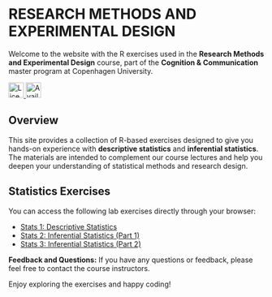 # RESEARCH METHODS AND EXPERIMENTAL DESIGN

Welcome to the website with the R exercises used in the **Research Methods and Experimental Design** course, part of the **Cognition & Communication** master program at Copenhagen University.

<p align="left">
  <a href="https://creativecommons.org/licenses/by-sa/4.0/">
    <img src="https://img.shields.io/badge/License-CC%20BY--SA%204.0-lightgrey.svg" height="30" alt="License: CC BY-SA 4.0">
  </a>
  <a href="https://github.com/fsluis/research-methods">
    <img src="https://user-images.githubusercontent.com/33416429/92813512-27f0bb80-f376-11ea-8562-ee2b3e416aec.png" height="30" alt="Available on Github">
  </a>
</p>



## Overview

This site provides a collection of R-based exercises designed to give you hands-on experience with **descriptive statistics** and **inferential statistics**.
The materials are intended to complement our course lectures and help you deepen your understanding of statistical methods and research design.

## Statistics Exercises

You can access the following lab exercises directly through your browser:

- [Stats 1: Descriptive Statistics](https://fsluis.github.io/research-methods/stats1_descriptive_stats.html)
- [Stats 2: Inferential Statistics (Part 1)](https://fsluis.github.io/research-methods/stats2_inferential_stats.html)
- [Stats 3: Inferential Statistics (Part 2)](https://fsluis.github.io/research-methods/stats3_inferential_stats.html)

**Feedback and Questions:** If you have any questions or feedback, please feel free to  contact the course instructors.

Enjoy exploring the exercises and happy coding!


